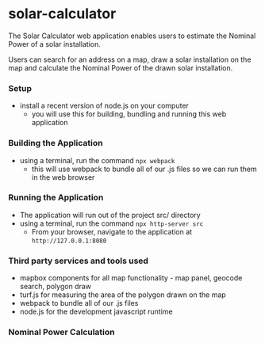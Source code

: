 # solar-calculator
The Solar Calculator web application enables users to estimate the Nominal Power of a solar installation.

Users can search for an address on a map, draw a solar installation on the map and calculate the Nominal Power of the drawn solar installation.

### Setup
- install a recent version of node.js on your computer
  - you will use this for building, bundling and running this web application

### Building the Application
- using a terminal, run the command `npx webpack`
  - this will use webpack to bundle all of our .js files so we can run them in the web browser

### Running the Application
- The application will run out of the project src/ directory
- using a terminal, run the command `npx http-server src`
  - From your browser, navigate to the application at `http://127.0.0.1:8080`


### Third party services and tools used
- mapbox components for all map functionality - map panel, geocode search, polygon draw
- turf.js for measuring the area of the polygon drawn on the map
- webpack to bundle all of our .js files
- node.js for the development javascript runtime

### Nominal Power Calculation
